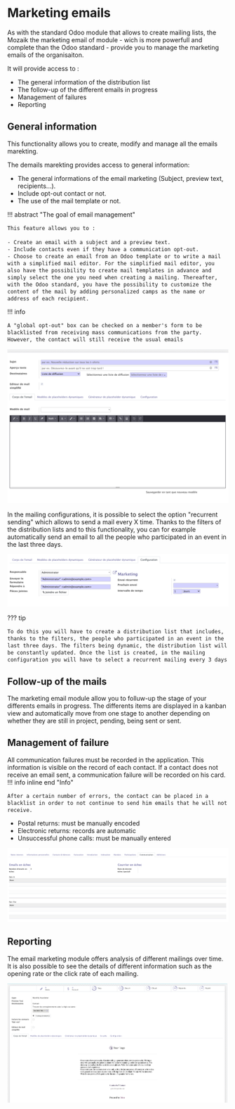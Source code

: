 # Marketing emails

As with the standard Odoo module that allows to create mailing lists, the Mozaik the marketing email of module - wich is more powerfull and complete than the Odoo standard - provide you to manage the marketing emails of the organisaiton.

It will provide access to :

- The general information of the distribution list
- The follow-up of the different emails in progress
- Management of failures
- Reporting

## General information

This functionality allows you to create, modify and manage all the emails marekting.

The demails marekting provides access to general information:

- The general informations of the email marketing (Subject, preview text, recipients...).
- Include opt-out contact or not.
- The use of the mail template or not. 

!!! abstract "The goal of email management"

    This feature allows you to :
    
    - Create an email with a subject and a preview text.
    - Include contacts even if they have a communication opt-out.
    - Choose to create an email from an Odoo template or to write a mail with a simplified mail editor. For the simplified mail editor, you also have the possibility to create mail templates in advance and simply select the one you need when creating a mailing. Thereafter, with the Odoo standard, you have the possibility to customize the content of the mail by adding personalized camps as the name or address of each recipient.

!!! info 

    A "global opt-out" box can be checked on a member's form to be blacklisted from receiving mass communications from the party. However, the contact will still receive the usual emails

![screenshot 19](img/screen19.png)

In the mailing configurations, it is possible to select the option "recurrent sending" which allows to send a mail every X time. Thanks to the filters of the distribution lists and to this functionality, you can for example automatically send an email to all the people who participated in an event in the last three days. 

![screenshot 20](img/screen20.png)

??? tip

    To do this you will have to create a distribution list that includes, thanks to the filters, the people who participated in an event in the last three days. The filters being dynamic, the distribution list will be constantly updated. Once the list is created, in the mailing configuration you will have to select a recurrent mailing every 3 days


## Follow-up of the mails

The marketing email module allow you to folluw-up the stage of your differents emails in progress. The differents items are displayed in a kanban view and automatically move from one stage to another depending on whether they are still in project, pending, being sent or sent. 

## Management of failure

All communication failures must be recorded in the application. This information is visible on the record of each contact. If a contact does not receive an email sent, a communication failure will be recorded on his card.
!!! info inline end "Info"

    After a certain number of errors, the contact can be placed in a blacklist in order to not continue to send him emails that he will not receive.

- Postal returns: must be manually encoded 
- Electronic returns: records are automatic
- Unsuccessful phone calls: must be manually entered 

![screenshot 23](img/screen23.png)

## Reporting

The email marketing module offers analysis of different mailings over time. It is also possible to see the details of different information such as the opening rate or the click rate of each mailing.

![screenshot 26](img/screen26.png)